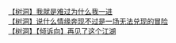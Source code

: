 [【树洞】我就是难过为什么我一进](http://tieba.baidu.com/p/3757031698?see_lz=1&pn=)   
[【树洞】说什么情缘奔现不过是一场无法兑现的冒险](http://tieba.baidu.com/p/3757556574?see_lz=1&pn=)   
[【树洞】【倾诉向】再见了这个江湖](http://tieba.baidu.com/p/3757832103?see_lz=1&pn=)   

